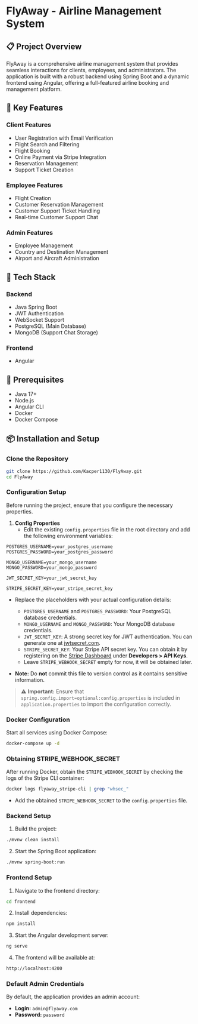 # FlyAway - Airline Management System

## 📋 Project Overview

FlyAway is a comprehensive airline management system that provides seamless interactions for clients, employees, and administrators. The application is built with a robust backend using Spring Boot and a dynamic frontend using Angular, offering a full-featured airline booking and management platform.

## 🚀 Key Features

### Client Features

- User Registration with Email Verification
- Flight Search and Filtering
- Flight Booking
- Online Payment via Stripe Integration
- Reservation Management
- Support Ticket Creation

### Employee Features

- Flight Creation
- Customer Reservation Management
- Customer Support Ticket Handling
- Real-time Customer Support Chat

### Admin Features

- Employee Management
- Country and Destination Management
- Airport and Aircraft Administration

## 🔧 Tech Stack

### Backend

- Java Spring Boot
- JWT Authentication
- WebSocket Support
- PostgreSQL (Main Database)
- MongoDB (Support Chat Storage)

### Frontend

- Angular

## 🔧 Prerequisites

- Java 17+
- Node.js
- Angular CLI
- Docker
- Docker Compose

## 📦 Installation and Setup

### Clone the Repository

```bash
git clone https://github.com/Kacper1130/FlyAway.git
cd FlyAway
```

### Configuration Setup

Before running the project, ensure that you configure the necessary properties.

1. **Config Properties**
   - Edit the existing `config.properties` file in the root directory and add the following environment variables:

```properties
POSTGRES_USERNAME=your_postgres_username
POSTGRES_PASSWORD=your_postgres_password

MONGO_USERNAME=your_mongo_username
MONGO_PASSWORD=your_mongo_password

JWT_SECRET_KEY=your_jwt_secret_key

STRIPE_SECRET_KEY=your_stripe_secret_key
```

- Replace the placeholders with your actual configuration details:

  - `POSTGRES_USERNAME` and `POSTGRES_PASSWORD`: Your PostgreSQL database credentials.
  - `MONGO_USERNAME` and `MONGO_PASSWORD`: Your MongoDB database credentials.
  - `JWT_SECRET_KEY`: A strong secret key for JWT authentication. You can generate one at [jwtsecret.com](https://jwtsecret.com/generate).
  - `STRIPE_SECRET_KEY`: Your Stripe API secret key. You can obtain it by registering on the [Stripe Dashboard](https://dashboard.stripe.com/register) under **Developers > API Keys**.
  - Leave `STRIPE_WEBHOOK_SECRET` empty for now, it will be obtained later.

- **Note:** Do **not** commit this file to version control as it contains sensitive information.

> ⚠️ **Important:** Ensure that `spring.config.import=optional:config.properties` is included in `application.properties` to import the configuration correctly.

### Docker Configuration

Start all services using Docker Compose:

```bash
docker-compose up -d
```

### Obtaining STRIPE\_WEBHOOK\_SECRET

After running Docker, obtain the `STRIPE_WEBHOOK_SECRET` by checking the logs of the Stripe CLI container:

```bash
docker logs flyaway_stripe-cli | grep "whsec_"
```

- Add the obtained `STRIPE_WEBHOOK_SECRET` to the `config.properties` file.

### Backend Setup

1. Build the project:

```bash
./mvnw clean install
```

2. Start the Spring Boot application:

```bash
./mvnw spring-boot:run
```

### Frontend Setup

1. Navigate to the frontend directory:

```bash
cd frontend
```

2. Install dependencies:

```bash
npm install
```

3. Start the Angular development server:

```bash
ng serve
```

4. The frontend will be available at:

```bash
http://localhost:4200
```

### Default Admin Credentials

By default, the application provides an admin account:

- **Login:** `admin@flyaway.com`
- **Password:** `password`

